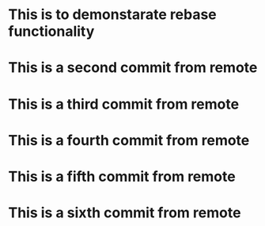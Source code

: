 # This is to demonstarate rebase functionality

# This is a second commit from remote

# This is a third commit from remote

# This is a fourth commit from remote

# This is a fifth commit from remote

# This is a sixth commit from remote


